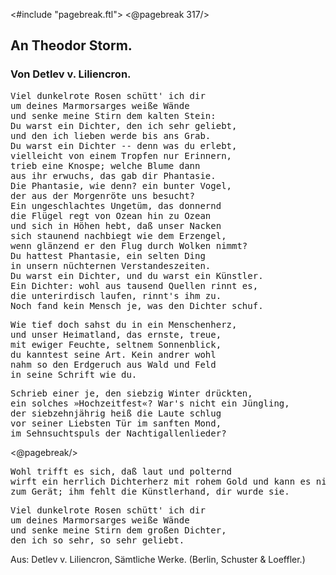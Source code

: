 <#include "pagebreak.ftl">
\<@pagebreak 317/>
<h2>An Theodor Storm.</h2>

<h3>Von Detlev v. Liliencron.</h3>

<pre>Viel dunkelrote Rosen schütt' ich dir
um deines Marmorsarges weiße Wände
und senke meine Stirn dem kalten Stein:
Du warst ein Dichter, den ich sehr geliebt,
und den ich lieben werde bis ans Grab.
Du warst ein Dichter -- denn was du erlebt,
vielleicht von einem Tropfen nur Erinnern,
trieb eine Knospe; welche Blume dann
aus ihr erwuchs, das gab dir Phantasie.
Die Phantasie, wie denn? ein bunter Vogel,
der aus der Morgenröte uns besucht?
Ein ungeschlachtes Ungetüm, das donnernd
die Flügel regt von Ozean hin zu Ozean
und sich in Höhen hebt, daß unser Nacken
sich staunend nachbiegt wie dem Erzengel,
wenn glänzend er den Flug durch Wolken nimmt?
Du hattest Phantasie, ein selten Ding
in unsern nüchternen Verstandeszeiten.
Du warst ein Dichter, und du warst ein Künstler.
Ein Dichter: wohl aus tausend Quellen rinnt es,
die unterirdisch laufen, rinnt's ihm zu.
Noch fand kein Mensch je, was den Dichter schuf.</pre>

<pre>Wie tief doch sahst du in ein Menschenherz,
und unser Heimatland, das ernste, treue,
mit ewiger Feuchte, seltnem Sonnenblick,
du kanntest seine Art. Kein andrer wohl
nahm so den Erdgeruch aus Wald und Feld
in seine Schrift wie du.</pre>

<pre>Schrieb einer je, den siebzig Winter drückten,
ein solches »Hochzeitfest«? War's nicht ein Jüngling,
der siebzehnjährig heiß die Laute schlug
vor seiner Liebsten Tür im sanften Mond,
im Sehnsuchtspuls der Nachtigallenlieder?</pre>

\<@pagebreak/><pre>Wohl trifft es sich, daß laut und polternd wirft
ein herrlich Dichterherz mit rohem Gold
und kann es nimmer zwingen zum Gerät;
ihm fehlt die Künstlerhand, dir wurde sie.</pre>

<pre>Viel dunkelrote Rosen schütt' ich dir
um deines Marmorsarges weiße Wände
und senke meine Stirn dem großen Dichter,
den ich so sehr, so sehr geliebt.</pre>

<div class="source">Aus: Detlev v. Liliencron, Sämtliche Werke.
(Berlin, Schuster &amp; Loeffler.)</div>

